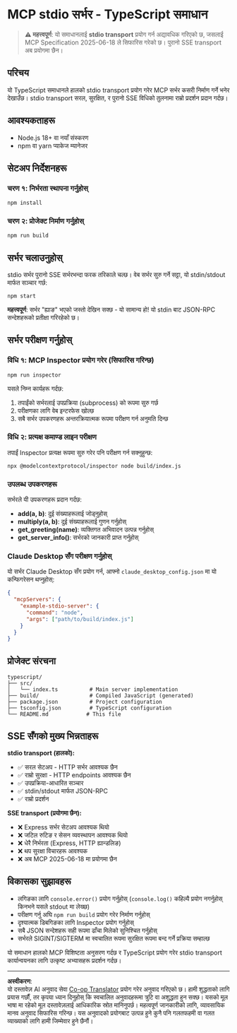 <!--
CO_OP_TRANSLATOR_METADATA:
{
  "original_hash": "9d799c4a30a8383e0a74af9153262972",
  "translation_date": "2025-08-26T20:08:14+00:00",
  "source_file": "03-GettingStarted/05-stdio-server/solution/typescript/README.md",
  "language_code": "ne"
}
-->
# MCP stdio सर्भर - TypeScript समाधान

> **⚠️ महत्त्वपूर्ण**: यो समाधानलाई **stdio transport** प्रयोग गर्न अद्यावधिक गरिएको छ, जसलाई MCP Specification 2025-06-18 ले सिफारिस गरेको छ। पुरानो SSE transport अब प्रयोगमा छैन।

## परिचय

यो TypeScript समाधानले हालको stdio transport प्रयोग गरेर MCP सर्भर कसरी निर्माण गर्ने भनेर देखाउँछ। stdio transport सरल, सुरक्षित, र पुरानो SSE विधिको तुलनामा राम्रो प्रदर्शन प्रदान गर्दछ।

## आवश्यकताहरू

- Node.js 18+ वा नयाँ संस्करण
- npm वा yarn प्याकेज म्यानेजर

## सेटअप निर्देशनहरू

### चरण १: निर्भरता स्थापना गर्नुहोस्

```bash
npm install
```

### चरण २: प्रोजेक्ट निर्माण गर्नुहोस्

```bash
npm run build
```

## सर्भर चलाउनुहोस्

stdio सर्भर पुरानो SSE सर्भरभन्दा फरक तरिकाले चल्छ। वेब सर्भर सुरु गर्ने सट्टा, यो stdin/stdout मार्फत सञ्चार गर्छ:

```bash
npm start
```

**महत्त्वपूर्ण**: सर्भर "ह्याङ" भएको जस्तो देखिन सक्छ - यो सामान्य हो! यो stdin बाट JSON-RPC सन्देशहरूको प्रतीक्षा गरिरहेको छ।

## सर्भर परीक्षण गर्नुहोस्

### विधि १: MCP Inspector प्रयोग गरेर (सिफारिस गरिन्छ)

```bash
npm run inspector
```

यसले निम्न कार्यहरू गर्दछ:
1. तपाईंको सर्भरलाई उपप्रक्रिया (subprocess) को रूपमा सुरु गर्छ
2. परीक्षणका लागि वेब इन्टरफेस खोल्छ
3. सबै सर्भर उपकरणहरू अन्तरक्रियात्मक रूपमा परीक्षण गर्न अनुमति दिन्छ

### विधि २: प्रत्यक्ष कमाण्ड लाइन परीक्षण

तपाईं Inspector प्रत्यक्ष रूपमा सुरु गरेर पनि परीक्षण गर्न सक्नुहुन्छ:

```bash
npx @modelcontextprotocol/inspector node build/index.js
```

### उपलब्ध उपकरणहरू

सर्भरले यी उपकरणहरू प्रदान गर्दछ:

- **add(a, b)**: दुई संख्याहरूलाई जोड्नुहोस्
- **multiply(a, b)**: दुई संख्याहरूलाई गुणन गर्नुहोस्  
- **get_greeting(name)**: व्यक्तिगत अभिवादन उत्पन्न गर्नुहोस्
- **get_server_info()**: सर्भरको जानकारी प्राप्त गर्नुहोस्

### Claude Desktop सँग परीक्षण गर्नुहोस्

यो सर्भर Claude Desktop सँग प्रयोग गर्न, आफ्नो `claude_desktop_config.json` मा यो कन्फिगरेसन थप्नुहोस्:

```json
{
  "mcpServers": {
    "example-stdio-server": {
      "command": "node",
      "args": ["path/to/build/index.js"]
    }
  }
}
```

## प्रोजेक्ट संरचना

```
typescript/
├── src/
│   └── index.ts          # Main server implementation
├── build/                # Compiled JavaScript (generated)
├── package.json          # Project configuration
├── tsconfig.json         # TypeScript configuration
└── README.md            # This file
```

## SSE सँगको मुख्य भिन्नताहरू

**stdio transport (हालको):**
- ✅ सरल सेटअप - HTTP सर्भर आवश्यक छैन
- ✅ राम्रो सुरक्षा - HTTP endpoints आवश्यक छैन
- ✅ उपप्रक्रिया-आधारित सञ्चार
- ✅ stdin/stdout मार्फत JSON-RPC
- ✅ राम्रो प्रदर्शन

**SSE transport (प्रयोगमा छैन):**
- ❌ Express सर्भर सेटअप आवश्यक थियो
- ❌ जटिल रुटिङ र सेसन व्यवस्थापन आवश्यक थियो
- ❌ धेरै निर्भरता (Express, HTTP ह्यान्डलिङ)
- ❌ थप सुरक्षा विचारहरू आवश्यक
- ❌ अब MCP 2025-06-18 मा प्रयोगमा छैन

## विकासका सुझावहरू

- लगिङका लागि `console.error()` प्रयोग गर्नुहोस् (`console.log()` कहिल्यै प्रयोग नगर्नुहोस् किनभने यसले stdout मा लेख्छ)
- परीक्षण गर्नु अघि `npm run build` प्रयोग गरेर निर्माण गर्नुहोस्
- दृश्यात्मक डिबगिङका लागि Inspector प्रयोग गर्नुहोस्
- सबै JSON सन्देशहरू सही रूपमा ढाँचा मिलेको सुनिश्चित गर्नुहोस्
- सर्भरले SIGINT/SIGTERM मा स्वचालित रूपमा सुरक्षित रूपमा बन्द गर्ने प्रक्रिया सम्हाल्छ

यो समाधान हालको MCP विशिष्टता अनुसरण गर्दछ र TypeScript प्रयोग गरेर stdio transport कार्यान्वयनका लागि उत्कृष्ट अभ्यासहरू प्रदर्शन गर्दछ।

---

**अस्वीकरण**:  
यो दस्तावेज़ AI अनुवाद सेवा [Co-op Translator](https://github.com/Azure/co-op-translator) प्रयोग गरेर अनुवाद गरिएको छ। हामी शुद्धताको लागि प्रयास गर्छौं, तर कृपया ध्यान दिनुहोस् कि स्वचालित अनुवादहरूमा त्रुटि वा अशुद्धता हुन सक्छ। यसको मूल भाषा मा रहेको मूल दस्तावेज़लाई आधिकारिक स्रोत मानिनुपर्छ। महत्वपूर्ण जानकारीको लागि, व्यावसायिक मानव अनुवाद सिफारिस गरिन्छ। यस अनुवादको प्रयोगबाट उत्पन्न हुने कुनै पनि गलतफहमी वा गलत व्याख्याको लागि हामी जिम्मेवार हुने छैनौं।